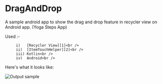 # DragAndDrop

A sample android app to show the drag and drop feature in recycler view on Android app.
(Yoga Steps App)

Used :-<br />
       
         i)   [Recycler View][1]<br />
         ii)  [ItemTouchHelper][2]<br />
         iii) Kotlin<br />
         iv)  Android<br />
    
    
 Here's what it looks like:
 
![Output sample](https://j.gifs.com/r8G7kk.gif)



  [1]: https://developer.android.com/guide/topics/ui/layout/recyclerview
  [2]: https://developer.android.com/reference/androidx/recyclerview/widget/ItemTouchHelper.SimpleCallback
  
